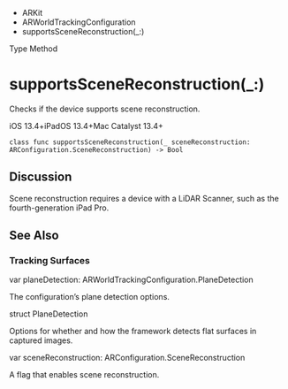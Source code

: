 

- ARKit
- ARWorldTrackingConfiguration
-  supportsSceneReconstruction(\_:) 

Type Method

# supportsSceneReconstruction(\_:)

Checks if the device supports scene reconstruction.

iOS 13.4+iPadOS 13.4+Mac Catalyst 13.4+

``` source
class func supportsSceneReconstruction(_ sceneReconstruction: ARConfiguration.SceneReconstruction) -> Bool
```

## Discussion

Scene reconstruction requires a device with a LiDAR Scanner, such as the fourth-generation iPad Pro.

## See Also

### Tracking Surfaces

var planeDetection: ARWorldTrackingConfiguration.PlaneDetection

The configuration’s plane detection options.

struct PlaneDetection

Options for whether and how the framework detects flat surfaces in captured images.

var sceneReconstruction: ARConfiguration.SceneReconstruction

A flag that enables scene reconstruction.

